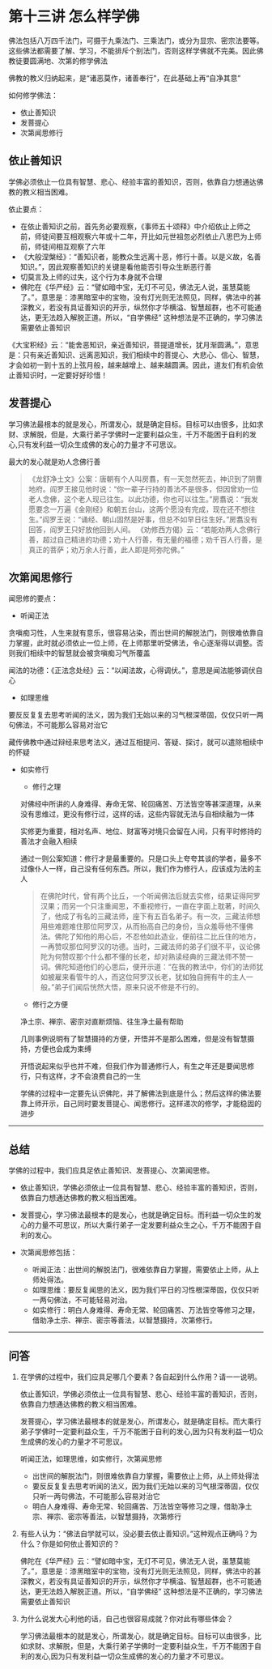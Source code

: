 # 第十三讲 怎么样学佛

佛法包括八万四千法门，可摄于九乘法门、三乘法门，或分为显宗、密宗法要等。这些佛法都需要了解、学习，不能排斥个别法门，否则这样学佛就不完美。因此佛教徒要圆满地、次第的修学佛法

佛教的教义归纳起来，是“诸恶莫作，诸善奉行”，在此基础上再“自净其意”

如何修学佛法：

- 依止善知识
- 发菩提心
- 次第闻思修行

## 依止善知识

学佛必须依止一位具有智慧、悲心、经验丰富的善知识，否则，依靠自力想通达佛教的教义相当困难。

依止要点：

- 在依止善知识之前，首先务必要观察，《事师五十颂释》中介绍依止上师之前，师徒间要互相观察六年或十二年，开比如元世祖忽必烈依止八思巴为上师前，师徒间相互观察了六年
- 《大般涅槃经》：“善知识者，能教众生远离十恶，修行十善。以是义故，名善知识。”，因此观察善知识的关键是看他能否引导众生断恶行善
- 切莫言及上师的过失，这个行为本身就不合理
- 佛陀在《华严经》云：“譬如暗中宝，无灯不可见，佛法无人说，虽慧莫能了。”，意思是：漆黑暗室中的宝物，没有灯光则无法照见，同样，佛法中的甚深教义，若没有具证善知识的开示，纵然你才华横溢、智慧超群，也不可能通达，更无法趋入解脱正道。所以，“自学佛经” 这种想法是不正确的，学习佛法需要依止善知识

《大宝积经》云：“能舍恶知识，亲近善知识，菩提道增长，犹月渐圆满。”，意思是：只有亲近善知识、远离恶知识，我们相续中的菩提心、大悲心、信心、智慧，才会如初一到十五的上弦月般，越来越增上、越来越圆满。因此，道友们有机会依止善知识时，一定要好好珍惜！

## 发菩提心

学习佛法最根本的就是发心，所谓发心，就是确定目标。目标可以由很多，比如求财、求解脱，但是，大乘行弟子学佛时一定要利益众生，千万不能困于自利的发心,只有发利益一切众生成佛的发心的力量才不可思议。

最大的发心就是劝人念佛行善
>《龙舒净土文》公案：唐朝有个人叫房翥，有一天忽然死去，神识到了阴曹地府。阎罗王接见他时说：“你一辈子行持的善法不是很多，但因曾劝一位老人念佛，这个老人现已往生。以此功德，你也可以往生。”房翥说：“我发愿要念一万遍《金刚经》和朝五台山，这两个愿没有完成，现在还不想往生。”阎罗王说：“诵经、朝山固然是好事，但总不如早日往生好。”房翥没有回答，阎罗王只好放他回到人间。
>《劝修西方偈》云：“若能劝两人念佛行善，超过自己精进的功德；劝十人行善，有无量的福德；劝千百人行善，是真正的菩萨；劝万余人行善，此人即是阿弥陀佛。”

## 次第闻思修行

闻思修的要点：

- 听闻正法

贪嗔痴习性，人生来就有意乐，很容易沾染，而出世间的解脱法门，则很难依靠自力掌握，此时就必须依止一位上师，在上师那里听受佛法，令心逐渐得以调整。否则我们相续中的智慧就会被贪嗔痴习气所覆盖

闻法的功德：《正法念处经》云：“以闻法故，心得调伏。”，意思是闻法能够调伏自心

- 如理思维

要反反复复去思考听闻的法义，因为我们无始以来的习气根深蒂固，仅仅只听一两句佛法，不可能那么容易对治它

藏传佛教中通过辩经来思考法义，通过互相提问、答疑、探讨，就可以遣除相续中的怀疑

- 如实修行

    - 修行之理
    
    对佛经中所讲的人身难得、寿命无常、轮回痛苦、万法皆空等甚深道理，从来没有思维过，更没有修行过，这样的话，这些内容就无法与自相续融为一体

    实修更为重要，相对名声、地位、财富等对境只会留在人间，只有平时修持的善法才会融入相续
    
    通过一则公案知道：修行才是最重要的。只是口头上夸夸其谈的学者，最多不过像仆人一样，自己没有任何东西。所以，我们作为修行人，应该成为法的主人
    >在佛陀时代，曾有两个比丘，一个听闻佛法后就去实修，结果证得阿罗汉果；而另一个只注重闻思，不重视修行，一直在字面上耽著，时间久了，他成了有名的三藏法师，座下有五百名弟子。有一次，三藏法师想用些难题难住那位阿罗汉，从而抬高自己的身份，当众羞辱他不懂佛法。佛陀了知他的用心后，不忍他如此造业，便前往二比丘住的地方，一再赞叹那位阿罗汉的功德。当时，三藏法师的弟子们很不平，议论佛陀为何赞叹那个什么都不懂的长老，却对熟读经典的三藏法师不赞一词。佛陀知道他们的心思后，便开示道：“在我的教法中，你们的法师犹如被雇来看管牛的人，而这位阿罗汉长老，犹如独自拥有牛的主人一般。”弟子们闻后恍然大悟，原来只说不修是不行的。
    
    - 修行之方便
    
    净土宗、禅宗、密宗对直断烦恼、往生净土最有帮助
    
    几则事例说明有了智慧摄持的方便，开悟并不是那么困难，但是没有智慧摄持，方便也会成为束缚
    
    开悟说起来似乎也并不难，但我们作为普通修行人，有生之年还是要闻思修行，只有这样，才不会浪费自己的一生
    
    学佛的过程中一定要先认识佛陀，并了解佛法到底是什么；然后这样的佛法要靠上师开示，自己同时要发菩提心、闻思修行。这样递次的修学，才能稳固的进步

----------------------------------------------------------------
## 总结

学佛的过程中，我们应具足依止善知识、发菩提心、次第闻思修。

- 依止善知识，学佛必须依止一位具有智慧、悲心、经验丰富的善知识，否则，依靠自力想通达佛教的教义相当困难。
- 发菩提心，学习佛法最根本的是发心，也就是确定目标。而利益一切众生的发心的力量不可思议，所以大乘行弟子一定发要利益众生之心，千万不能困于自利的发心。
- 次第闻思修包括：
    
    - 听闻正法：出世间的解脱法门，很难依靠自力掌握，需要依止上师，从上师处得法。
    - 如理思维：要反复闻思的法义，因为我们平日的习性根深蒂固，仅仅只听一两句佛法，不可能轻易对治。
    - 如实修行：明白人身难得、寿命无常、轮回痛苦、万法皆空等修习之理，借助净土宗、禅宗、密宗等善法，以智慧摄持，次第修行。

----------------------------------------------------------------
## 问答

1. 在学佛的过程中，我们应具足哪几个要素？各自起到什么作用？请一一说明。
    
    依止善知识，学佛必须依止一位具有智慧、悲心、经验丰富的善知识，否则，依靠自力想通达佛教的教义相当困难。
    
    发菩提心，学习佛法最根本的就是发心，所谓发心，就是确定目标。而大乘行弟子学佛时一定要利益众生，千万不能困于自利的发心,因为只有发利益一切众生成佛的发心的力量才不可思议。
    
    听闻正法，如理思维，如实修行，次第闻思修
    
    - 出世间的解脱法门，则很难依靠自力掌握，需要依止上师，从上师处得法
    - 要反反复复去思考听闻的法义，因为我们无始以来的习气根深蒂固，仅仅只听一两句佛法，不可能那么容易对治它
    - 明白人身难得、寿命无常、轮回痛苦、万法皆空等修习之理，借助净土宗、禅宗、密宗等善法，以智慧摄持，次第修行

2. 有些人认为：“佛法自学就可以，没必要去依止善知识。”这种观点正确吗？为什么？你是如何依止善知识的？

    佛陀在《华严经》云：“譬如暗中宝，无灯不可见，佛法无人说，虽慧莫能了。”，意思是：漆黑暗室中的宝物，没有灯光则无法照见，同样，佛法中的甚深教义，若没有具证善知识的开示，纵然你才华横溢、智慧超群，也不可能通达，更无法趋入解脱正道。所以，“自学佛经” 这种想法是不正确的，学习佛法需要依止善知识


3. 为什么说发大心利他的话，自己也很容易成就？你对此有哪些体会？

    学习佛法最根本的就是发心，所谓发心，就是确定目标。目标可以由很多，比如求财、求解脱，但是，大乘行弟子学佛时一定要利益众生，千万不能困于自利的发心,因为只有发利益一切众生成佛的发心的力量才不可思议。